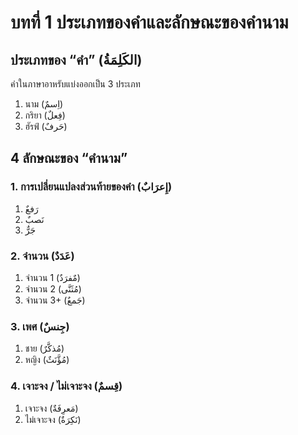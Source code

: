 # บทที่ 1 ประเภทของคำและลักษณะของคำนาม

## ประเภทของ “คำ” (الكَلِمَةُ)

คำในภาษาอาหรับแบ่งออกเป็น 3 ประเภท
1. นาม (اِسمٌ)
2. กริยา (فِعلٌ)
3. ฮัรฟ์ (حَرفٌ)

## 4 ลักษณะของ “คำนาม”

### 1. การเปลี่ยนแปลงส่วนท้ายของคำ (إِعرَابٌ)
1. رَفعٌ
2. نَصبٌ 
3. جَرٌّ

### 2. จำนวน (عَدَدٌ)
1. จำนวน 1 (مٌفرَدٌ)
2. จำนวน 2 (مُثَنَّى)
3. จำนวน 3+ (جَمعٌ)

### 3. เพศ (جِنسٌ)
1. ชาย (مُذكَّرٌ)
2. หญิง (مُؤَّنَثٌ)

### 4. เจาะจง / ไม่เจาะจง (قِسمٌ)
1. เจาะจง​ (مَعرِفَةٌ)
2. ไม่เจาะจง (نَكِرَةٌ)
